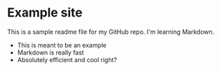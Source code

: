 # Example site

This is a sample readme file for my GitHub repo. I'm learning Markdown.

* This is meant to be an example
* Markdown is really fast
* Absolutely efficient and cool right?
